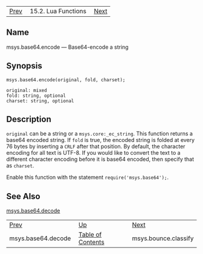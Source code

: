 |     |     |     |
| --- | --- | --- |
| [Prev](lua.ref.msys.base64.decode)  | 15.2. Lua Functions |  [Next](lua.ref.msys.bounce.classify.php) |

<a name="lua.ref.msys.base64.encode"></a>
## Name

msys.base64.encode — Base64-encode a string

<a name="idp26199840"></a>
## Synopsis

`msys.base64.encode(original, fold, charset);`

```
original: mixed
fold: string, optional
charset: string, optional
```
<a name="idp26202592"></a>
## Description

`original` can be a string or a `msys.core:_ec_string`. This function returns a base64 encoded string. If `fold` is true, the encoded string is folded at every 76 bytes by inserting a `CRLF` after that position. By default, the character encoding for all text is UTF-8\. If you would like to convert the text to a different character encoding before it is base64 encoded, then specify that as `charset`.

Enable this function with the statement `require('msys.base64');`.

<a name="idp26207616"></a>
## See Also

[msys.base64.decode](lua.ref.msys.base64.decode "msys.base64.decode")

|     |     |     |
| --- | --- | --- |
| [Prev](lua.ref.msys.base64.decode)  | [Up](lua.function.details.php) |  [Next](lua.ref.msys.bounce.classify.php) |
| msys.base64.decode  | [Table of Contents](index) |  msys.bounce.classify |
